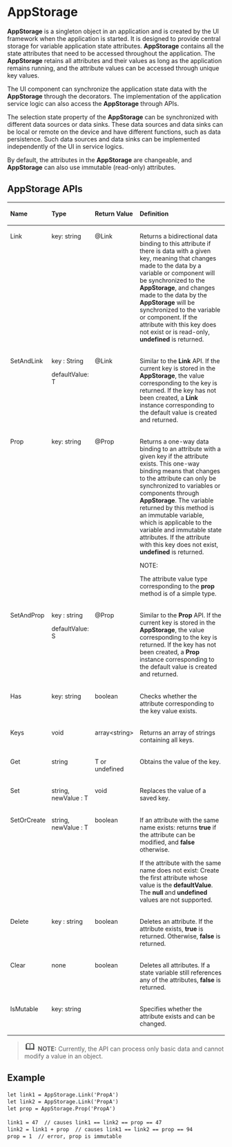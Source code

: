 # AppStorage<a name="EN-US_TOPIC_0000001119929480"></a>

**AppStorage**  is a singleton object in an application and is created by the UI framework when the application is started. It is designed to provide central storage for variable application state attributes.  **AppStorage**  contains all the state attributes that need to be accessed throughout the application. The  **AppStorage**  retains all attributes and their values as long as the application remains running, and the attribute values can be accessed through unique key values.

The UI component can synchronize the application state data with the  **AppStorage**  through the decorators. The implementation of the application service logic can also access the  **AppStorage**  through APIs.

The selection state property of the  **AppStorage**  can be synchronized with different data sources or data sinks. These data sources and data sinks can be local or remote on the device and have different functions, such as data persistence. Such data sources and data sinks can be implemented independently of the UI in service logics.

By default, the attributes in the  **AppStorage**  are changeable, and  **AppStorage**  can also use immutable \(read-only\) attributes.

## AppStorage APIs<a name="en-us_topic_0000001103218748_section89909382526"></a>

<a name="en-us_topic_0000001103218748_table109mcpsimp"></a>
<table><thead align="left"><tr id="en-us_topic_0000001103218748_row115mcpsimp"><th class="cellrowborder" valign="top" width="11.700000000000001%" id="mcps1.1.5.1.1"><p id="en-us_topic_0000001103218748_p117mcpsimp"><a name="en-us_topic_0000001103218748_p117mcpsimp"></a><a name="en-us_topic_0000001103218748_p117mcpsimp"></a>Name</p>
</th>
<th class="cellrowborder" valign="top" width="13.96%" id="mcps1.1.5.1.2"><p id="en-us_topic_0000001103218748_p119mcpsimp"><a name="en-us_topic_0000001103218748_p119mcpsimp"></a><a name="en-us_topic_0000001103218748_p119mcpsimp"></a>Type</p>
</th>
<th class="cellrowborder" valign="top" width="12.379999999999999%" id="mcps1.1.5.1.3"><p id="p1566112607"><a name="p1566112607"></a><a name="p1566112607"></a>Return Value</p>
</th>
<th class="cellrowborder" valign="top" width="61.96%" id="mcps1.1.5.1.4"><p id="en-us_topic_0000001103218748_p121mcpsimp"><a name="en-us_topic_0000001103218748_p121mcpsimp"></a><a name="en-us_topic_0000001103218748_p121mcpsimp"></a>Definition</p>
</th>
</tr>
</thead>
<tbody><tr id="en-us_topic_0000001103218748_row122mcpsimp"><td class="cellrowborder" valign="top" width="11.700000000000001%" headers="mcps1.1.5.1.1 "><p id="en-us_topic_0000001103218748_p124mcpsimp"><a name="en-us_topic_0000001103218748_p124mcpsimp"></a><a name="en-us_topic_0000001103218748_p124mcpsimp"></a>Link</p>
</td>
<td class="cellrowborder" valign="top" width="13.96%" headers="mcps1.1.5.1.2 "><p id="en-us_topic_0000001103218748_p126mcpsimp"><a name="en-us_topic_0000001103218748_p126mcpsimp"></a><a name="en-us_topic_0000001103218748_p126mcpsimp"></a>key: string</p>
</td>
<td class="cellrowborder" valign="top" width="12.379999999999999%" headers="mcps1.1.5.1.3 "><p id="p185664215018"><a name="p185664215018"></a><a name="p185664215018"></a>@Link</p>
</td>
<td class="cellrowborder" valign="top" width="61.96%" headers="mcps1.1.5.1.4 "><p id="en-us_topic_0000001103218748_p128mcpsimp"><a name="en-us_topic_0000001103218748_p128mcpsimp"></a><a name="en-us_topic_0000001103218748_p128mcpsimp"></a>Returns a bidirectional data binding to this attribute if there is data with a given key, meaning that changes made to the data by a variable or component will be synchronized to the <strong id="b256152252519"><a name="b256152252519"></a><a name="b256152252519"></a>AppStorage</strong>, and changes made to the data by the <strong id="b2044815293254"><a name="b2044815293254"></a><a name="b2044815293254"></a>AppStorage</strong> will be synchronized to the variable or component. If the attribute with this key does not exist or is read-only, <strong id="b105824492514"><a name="b105824492514"></a><a name="b105824492514"></a>undefined</strong> is returned.</p>
</td>
</tr>
<tr id="row327610512417"><td class="cellrowborder" valign="top" width="11.700000000000001%" headers="mcps1.1.5.1.1 "><p id="p142761957415"><a name="p142761957415"></a><a name="p142761957415"></a>SetAndLink</p>
</td>
<td class="cellrowborder" valign="top" width="13.96%" headers="mcps1.1.5.1.2 "><p id="p240416172411"><a name="p240416172411"></a><a name="p240416172411"></a>key : String</p>
<p id="p540414171943"><a name="p540414171943"></a><a name="p540414171943"></a>defaultValue: T</p>
</td>
<td class="cellrowborder" valign="top" width="12.379999999999999%" headers="mcps1.1.5.1.3 "><p id="p96661522744"><a name="p96661522744"></a><a name="p96661522744"></a>@Link</p>
</td>
<td class="cellrowborder" valign="top" width="61.96%" headers="mcps1.1.5.1.4 "><p id="p13277851841"><a name="p13277851841"></a><a name="p13277851841"></a>Similar to the <strong id="b673182616"><a name="b673182616"></a><a name="b673182616"></a>Link</strong> API. If the current key is stored in the <strong id="b117871016261"><a name="b117871016261"></a><a name="b117871016261"></a>AppStorage</strong>, the value corresponding to the key is returned. If the key has not been created, a <strong id="b1132564213289"><a name="b1132564213289"></a><a name="b1132564213289"></a>Link</strong> instance corresponding to the default value is created and returned.</p>
</td>
</tr>
<tr id="en-us_topic_0000001103218748_row129mcpsimp"><td class="cellrowborder" valign="top" width="11.700000000000001%" headers="mcps1.1.5.1.1 "><p id="en-us_topic_0000001103218748_p131mcpsimp"><a name="en-us_topic_0000001103218748_p131mcpsimp"></a><a name="en-us_topic_0000001103218748_p131mcpsimp"></a>Prop</p>
</td>
<td class="cellrowborder" valign="top" width="13.96%" headers="mcps1.1.5.1.2 "><p id="en-us_topic_0000001103218748_p133mcpsimp"><a name="en-us_topic_0000001103218748_p133mcpsimp"></a><a name="en-us_topic_0000001103218748_p133mcpsimp"></a>key: string</p>
</td>
<td class="cellrowborder" valign="top" width="12.379999999999999%" headers="mcps1.1.5.1.3 "><p id="p55660211014"><a name="p55660211014"></a><a name="p55660211014"></a>@Prop</p>
</td>
<td class="cellrowborder" valign="top" width="61.96%" headers="mcps1.1.5.1.4 "><p id="en-us_topic_0000001103218748_p135mcpsimp"><a name="en-us_topic_0000001103218748_p135mcpsimp"></a><a name="en-us_topic_0000001103218748_p135mcpsimp"></a>Returns a one-way data binding to an attribute with a given key if the attribute exists. This one-way binding means that changes to the attribute can only be synchronized to variables or components through <strong id="b1983822114277"><a name="b1983822114277"></a><a name="b1983822114277"></a>AppStorage</strong>. The variable returned by this method is an immutable variable, which is applicable to the variable and immutable state attributes. If the attribute with this key does not exist, <strong id="b1420194122713"><a name="b1420194122713"></a><a name="b1420194122713"></a>undefined</strong> is returned.</p>
<div class="note" id="en-us_topic_0000001103218748_note1886831124618"><a name="en-us_topic_0000001103218748_note1886831124618"></a><a name="en-us_topic_0000001103218748_note1886831124618"></a><span class="notetitle"> NOTE: </span><div class="notebody"><p id="p522015411452"><a name="p522015411452"></a><a name="p522015411452"></a>The attribute value type corresponding to the <strong id="b131815112279"><a name="b131815112279"></a><a name="b131815112279"></a>prop</strong> method is of a simple type.</p>
</div></div>
</td>
</tr>
<tr id="row13351212193"><td class="cellrowborder" valign="top" width="11.700000000000001%" headers="mcps1.1.5.1.1 "><p id="p835812194"><a name="p835812194"></a><a name="p835812194"></a>SetAndProp</p>
</td>
<td class="cellrowborder" valign="top" width="13.96%" headers="mcps1.1.5.1.2 "><p id="p1228852918920"><a name="p1228852918920"></a><a name="p1228852918920"></a>key : string</p>
<p id="p132888294919"><a name="p132888294919"></a><a name="p132888294919"></a>defaultValue: S</p>
</td>
<td class="cellrowborder" valign="top" width="12.379999999999999%" headers="mcps1.1.5.1.3 "><p id="p035712792"><a name="p035712792"></a><a name="p035712792"></a>@Prop</p>
</td>
<td class="cellrowborder" valign="top" width="61.96%" headers="mcps1.1.5.1.4 "><p id="p18161144416910"><a name="p18161144416910"></a><a name="p18161144416910"></a>Similar to the <strong id="b129457583275"><a name="b129457583275"></a><a name="b129457583275"></a>Prop</strong> API. If the current key is stored in the <strong id="b12291153112817"><a name="b12291153112817"></a><a name="b12291153112817"></a>AppStorage</strong>, the value corresponding to the key is returned. If the key has not been created, a <strong id="b19872518172815"><a name="b19872518172815"></a><a name="b19872518172815"></a>Prop</strong> instance corresponding to the default value is created and returned.</p>
</td>
</tr>
<tr id="en-us_topic_0000001103218748_row136mcpsimp"><td class="cellrowborder" valign="top" width="11.700000000000001%" headers="mcps1.1.5.1.1 "><p id="en-us_topic_0000001103218748_p138mcpsimp"><a name="en-us_topic_0000001103218748_p138mcpsimp"></a><a name="en-us_topic_0000001103218748_p138mcpsimp"></a>Has</p>
</td>
<td class="cellrowborder" valign="top" width="13.96%" headers="mcps1.1.5.1.2 "><p id="en-us_topic_0000001103218748_p140mcpsimp"><a name="en-us_topic_0000001103218748_p140mcpsimp"></a><a name="en-us_topic_0000001103218748_p140mcpsimp"></a>key: string</p>
</td>
<td class="cellrowborder" valign="top" width="12.379999999999999%" headers="mcps1.1.5.1.3 "><p id="p125661627019"><a name="p125661627019"></a><a name="p125661627019"></a>boolean</p>
</td>
<td class="cellrowborder" valign="top" width="61.96%" headers="mcps1.1.5.1.4 "><p id="en-us_topic_0000001103218748_p142mcpsimp"><a name="en-us_topic_0000001103218748_p142mcpsimp"></a><a name="en-us_topic_0000001103218748_p142mcpsimp"></a>Checks whether the attribute corresponding to the key value exists.</p>
</td>
</tr>
<tr id="en-us_topic_0000001103218748_row150mcpsimp"><td class="cellrowborder" valign="top" width="11.700000000000001%" headers="mcps1.1.5.1.1 "><p id="en-us_topic_0000001103218748_p1363415429353"><a name="en-us_topic_0000001103218748_p1363415429353"></a><a name="en-us_topic_0000001103218748_p1363415429353"></a>Keys</p>
</td>
<td class="cellrowborder" valign="top" width="13.96%" headers="mcps1.1.5.1.2 "><p id="en-us_topic_0000001103218748_p154mcpsimp"><a name="en-us_topic_0000001103218748_p154mcpsimp"></a><a name="en-us_topic_0000001103218748_p154mcpsimp"></a>void</p>
</td>
<td class="cellrowborder" valign="top" width="12.379999999999999%" headers="mcps1.1.5.1.3 "><p id="p19566522014"><a name="p19566522014"></a><a name="p19566522014"></a>array&lt;string&gt;</p>
</td>
<td class="cellrowborder" valign="top" width="61.96%" headers="mcps1.1.5.1.4 "><p id="en-us_topic_0000001103218748_p156mcpsimp"><a name="en-us_topic_0000001103218748_p156mcpsimp"></a><a name="en-us_topic_0000001103218748_p156mcpsimp"></a>Returns an array of strings containing all keys.</p>
</td>
</tr>
<tr id="row3460194012589"><td class="cellrowborder" valign="top" width="11.700000000000001%" headers="mcps1.1.5.1.1 "><p id="p1846mcpsimp"><a name="p1846mcpsimp"></a><a name="p1846mcpsimp"></a>Get</p>
</td>
<td class="cellrowborder" valign="top" width="13.96%" headers="mcps1.1.5.1.2 "><p id="p263019299243"><a name="p263019299243"></a><a name="p263019299243"></a>string</p>
</td>
<td class="cellrowborder" valign="top" width="12.379999999999999%" headers="mcps1.1.5.1.3 "><p id="p14566921105"><a name="p14566921105"></a><a name="p14566921105"></a>T or undefined</p>
</td>
<td class="cellrowborder" valign="top" width="61.96%" headers="mcps1.1.5.1.4 "><p id="p1850mcpsimp"><a name="p1850mcpsimp"></a><a name="p1850mcpsimp"></a>Obtains the value of the key.</p>
</td>
</tr>
<tr id="row4460184019583"><td class="cellrowborder" valign="top" width="11.700000000000001%" headers="mcps1.1.5.1.1 "><p id="p4826171212519"><a name="p4826171212519"></a><a name="p4826171212519"></a>Set</p>
</td>
<td class="cellrowborder" valign="top" width="13.96%" headers="mcps1.1.5.1.2 "><p id="p11826512152517"><a name="p11826512152517"></a><a name="p11826512152517"></a>string, newValue : T</p>
</td>
<td class="cellrowborder" valign="top" width="12.379999999999999%" headers="mcps1.1.5.1.3 "><p id="p185671321506"><a name="p185671321506"></a><a name="p185671321506"></a>void</p>
</td>
<td class="cellrowborder" valign="top" width="61.96%" headers="mcps1.1.5.1.4 "><p id="p1982671202510"><a name="p1982671202510"></a><a name="p1982671202510"></a>Replaces the value of a saved key.</p>
</td>
</tr>
<tr id="row546074014585"><td class="cellrowborder" valign="top" width="11.700000000000001%" headers="mcps1.1.5.1.1 "><p id="p1799852316279"><a name="p1799852316279"></a><a name="p1799852316279"></a>SetOrCreate</p>
</td>
<td class="cellrowborder" valign="top" width="13.96%" headers="mcps1.1.5.1.2 "><p id="p146505413272"><a name="p146505413272"></a><a name="p146505413272"></a>string, newValue : T</p>
</td>
<td class="cellrowborder" valign="top" width="12.379999999999999%" headers="mcps1.1.5.1.3 "><p id="p168731437917"><a name="p168731437917"></a><a name="p168731437917"></a>boolean</p>
</td>
<td class="cellrowborder" valign="top" width="61.96%" headers="mcps1.1.5.1.4 "><p id="p639717522815"><a name="p639717522815"></a><a name="p639717522815"></a>If an attribute with the same name exists: returns <strong id="b28651779307"><a name="b28651779307"></a><a name="b28651779307"></a>true</strong> if the attribute can be modified, and <strong id="b57431415123013"><a name="b57431415123013"></a><a name="b57431415123013"></a>false</strong> otherwise.</p>
<p id="p17541322112611"><a name="p17541322112611"></a><a name="p17541322112611"></a>If the attribute with the same name does not exist: Create the first attribute whose value is the <strong id="b13513114214300"><a name="b13513114214300"></a><a name="b13513114214300"></a>defaultValue</strong>. The <strong id="b3232681318"><a name="b3232681318"></a><a name="b3232681318"></a>null</strong> and <strong id="b17924171163110"><a name="b17924171163110"></a><a name="b17924171163110"></a>undefined</strong> values are not supported.</p>
</td>
</tr>
<tr id="row350321491214"><td class="cellrowborder" valign="top" width="11.700000000000001%" headers="mcps1.1.5.1.1 "><p id="p17503121481216"><a name="p17503121481216"></a><a name="p17503121481216"></a>Delete</p>
</td>
<td class="cellrowborder" valign="top" width="13.96%" headers="mcps1.1.5.1.2 "><p id="p6503161417122"><a name="p6503161417122"></a><a name="p6503161417122"></a>key : string</p>
</td>
<td class="cellrowborder" valign="top" width="12.379999999999999%" headers="mcps1.1.5.1.3 "><p id="p205031814191212"><a name="p205031814191212"></a><a name="p205031814191212"></a>boolean</p>
</td>
<td class="cellrowborder" valign="top" width="61.96%" headers="mcps1.1.5.1.4 "><p id="p05031014141211"><a name="p05031014141211"></a><a name="p05031014141211"></a>Deletes an attribute. If the attribute exists, <strong id="b1920473013116"><a name="b1920473013116"></a><a name="b1920473013116"></a>true</strong> is returned. Otherwise, <strong id="b98112040193114"><a name="b98112040193114"></a><a name="b98112040193114"></a>false</strong> is returned.</p>
</td>
</tr>
<tr id="row12261203911401"><td class="cellrowborder" valign="top" width="11.700000000000001%" headers="mcps1.1.5.1.1 "><p id="p202611739204016"><a name="p202611739204016"></a><a name="p202611739204016"></a>Clear</p>
</td>
<td class="cellrowborder" valign="top" width="13.96%" headers="mcps1.1.5.1.2 "><p id="p526118395407"><a name="p526118395407"></a><a name="p526118395407"></a>none</p>
</td>
<td class="cellrowborder" valign="top" width="12.379999999999999%" headers="mcps1.1.5.1.3 "><p id="p326173910400"><a name="p326173910400"></a><a name="p326173910400"></a>boolean</p>
</td>
<td class="cellrowborder" valign="top" width="61.96%" headers="mcps1.1.5.1.4 "><p id="p22611139114012"><a name="p22611139114012"></a><a name="p22611139114012"></a>Deletes all attributes. If a state variable still references any of the attributes, <strong id="b15300751153119"><a name="b15300751153119"></a><a name="b15300751153119"></a>false</strong> is returned.</p>
</td>
</tr>
<tr id="row14209473411"><td class="cellrowborder" valign="top" width="11.700000000000001%" headers="mcps1.1.5.1.1 "><p id="p12420347194115"><a name="p12420347194115"></a><a name="p12420347194115"></a>IsMutable</p>
</td>
<td class="cellrowborder" valign="top" width="13.96%" headers="mcps1.1.5.1.2 "><p id="p10420174754114"><a name="p10420174754114"></a><a name="p10420174754114"></a>key: string</p>
</td>
<td class="cellrowborder" valign="top" width="12.379999999999999%" headers="mcps1.1.5.1.3 ">&nbsp;&nbsp;</td>
<td class="cellrowborder" valign="top" width="61.96%" headers="mcps1.1.5.1.4 "><p id="p1942074711417"><a name="p1942074711417"></a><a name="p1942074711417"></a>Specifies whether the attribute exists and can be changed.</p>
</td>
</tr>
</tbody>
</table>

>![](../../public_sys-resources/icon-note.gif) **NOTE:** 
>Currently, the API can process only basic data and cannot modify a value in an object.

## Example<a name="en-us_topic_0000001103218748_section195112274815"></a>

```
let link1 = AppStorage.Link('PropA')
let link2 = AppStorage.Link('PropA')
let prop = AppStorage.Prop('PropA')

link1 = 47  // causes link1 == link2 == prop == 47
link2 = link1 + prop  // causes link1 == link2 == prop == 94
prop = 1  // error, prop is immutable
```

